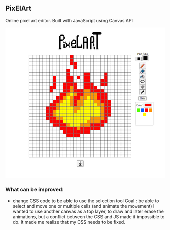 ## PixElArt

Online pixel art editor. Built with JavaScript using Canvas API

![alt screenshot](captures/pixElArt-screenshot.png "pixElArt screenshot")

### What can be improved:
- change CSS code to be able to use the selection tool
  Goal : be able to select and move one or multiple cells (and animate the movement)
  I wanted to use another canvas as a top layer, to draw and later erase the animations,
  but a conflict between the CSS and JS made it impossible to do.
  It made me realize that my CSS needs to be fixed.
